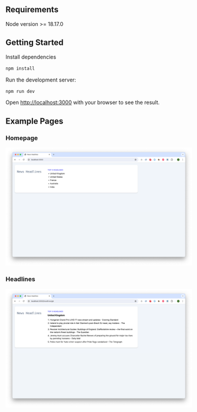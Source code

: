 ## Requirements

Node version >= 18.17.0

## Getting Started

Install dependencies

```bash
npm install
```

Run the development server:

```bash
npm run dev
```

Open [http://localhost:3000](http://localhost:3000) with your browser to see the result.

## Example Pages

### Homepage

![Alt text](readme-images/home.png?raw=true "Title")

### Headlines

![Alt text](readme-images/headlines.png?raw=true "Title")
